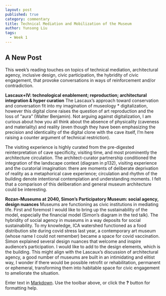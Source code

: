 ```yaml
---
layout: post
published: true
category: commentary
title: Technical Mediation and Mobilization of the Museum
author: Yunsong Liu
tags:
  - Week 1
---
```

## A New Post
This week’s reading touches on topics of technical mediation, architectural agency, inclusive design, civic participation, the hybridity of civic engagement, that provoke conversations in ways of reinforcement and/or contradiction. 

**Lascaux+IV: technological enablement; reproduction; architectural integration & hyper curation**
The Lascaux’s approach toward conservation and conversation fit into my imagination of museology * digitalization, however this digital clone raises the question of art reproduction and the loss of “aura” (Walter Benjamin). Not arguing against digitalization, I am curious about how you all think about the absence of physicality (caveness and materiality) and reality (even though they have been emphasizing the precision and identicality of the digital clone with the cave itself, I’m here raising a counter argument of technical restriction).

The visiting experience is highly curated from the pre-digested reinterpretation of cave specificity, visiting time, and most prominently the architecture circulation. The architect-curator partnership conditioned the integration of the landscape context (diagram in p132), visiting experience and the curatorial imagination: there are moments of deliberate deprivation of reality as a metaphorical cave experience; circulation and rhythm of the building denote intentional contemplation and understanding moments.
I felt that a comparison of this deliberation and general museum architecture could be interesting.

**Rozan-Museums at 2040, Simon’s Participatory Museum: social agency, design nuances**
Museums are functioning as civic institutions in mediating life. First and foremost I would like to bring up the sustainability of the model, especially the financial model (Simon’s diagram in the ted talk). 
The hybridity of social agency in museums in a way deposits for social sustainability. To my knowledge, ICA watershed functioned as a food distribution site during covid stress last year, a contemporary art museum (whose name I could not remember) became a space for covid vaccination. Simon explained several design nuances that welcome and inspire audience’s participation. I would like to add to the design elements, which is the building. This might align with the Lascaux’s discussion of architectural agency, a good number of museums are built in an intimidating and elitist way, I wonder if there would be possible retrofit or rehabilitation, permanent or ephemeral, transforming them into habitable space for civic engagement to ameliorate the situation.

Enter text in [Markdown](http://daringfireball.net/projects/markdown/). Use the toolbar above, or click the **?** button for formatting help.
